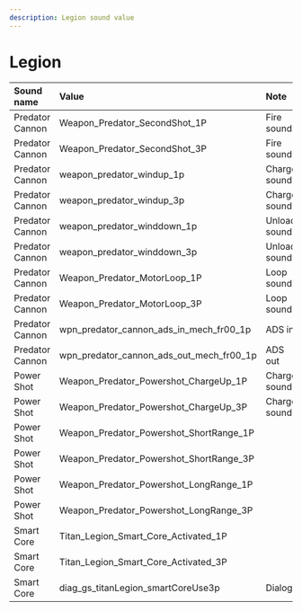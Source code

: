 ```yaml
---
description: Legion sound value
---
```


# Legion

| Sound name | Value | Note |
| :--- | :--- | :--- |
| Predator Cannon | Weapon\_Predator\_SecondShot\_1P | Fire sound |
| Predator Cannon | Weapon\_Predator\_SecondShot\_3P | Fire sound |
| Predator Cannon | weapon\_predator\_windup\_1p | Charge sound |
| Predator Cannon | weapon\_predator\_windup\_3p | Charge sound |
| Predator Cannon | weapon\_predator\_winddown\_1p | Unload sound |
| Predator Cannon | weapon\_predator\_winddown\_3p | Unload sound |
| Predator Cannon | Weapon\_Predator\_MotorLoop\_1P | Loop sound |
| Predator Cannon | Weapon\_Predator\_MotorLoop\_3P | Loop sound |
| Predator Cannon | wpn\_predator\_cannon\_ads\_in\_mech\_fr00\_1p | ADS in |
| Predator Cannon | wpn\_predator\_cannon\_ads\_out\_mech\_fr00\_1p | ADS out |
| Power Shot | Weapon\_Predator\_Powershot\_ChargeUp\_1P | Charge sound |
| Power Shot | Weapon\_Predator\_Powershot\_ChargeUp\_3P | Charge sound |
| Power Shot | Weapon\_Predator\_Powershot\_ShortRange\_1P |  |
| Power Shot | Weapon\_Predator\_Powershot\_ShortRange\_3P |  |
| Power Shot | Weapon\_Predator\_Powershot\_LongRange\_1P |  |
| Power Shot | Weapon\_Predator\_Powershot\_LongRange\_3P |  |
| Smart Core | Titan\_Legion\_Smart\_Core\_Activated\_1P |  |
| Smart Core | Titan\_Legion\_Smart\_Core\_Activated\_3P |  |
| Smart Core | diag\_gs\_titanLegion\_smartCoreUse3p | Dialog |

